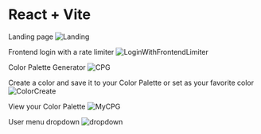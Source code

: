 # React + Vite
Landing page
![Landing](https://github.com/user-attachments/assets/b7b9e3d5-976c-4233-8c5e-5a4e4ff99914)

Frontend login with a rate limiter
![LoginWithFrontendLimiter](https://github.com/user-attachments/assets/acfc8999-026d-49f4-b1b6-849129441c6f)

Color Palette Generator
![CPG](https://github.com/user-attachments/assets/f9b02b68-0a6f-4363-b4c6-82187ee69ebb)

Create a color and save it to your Color Palette or set as your favorite color
![ColorCreate](https://github.com/user-attachments/assets/32f6c92b-9469-4516-b25e-7235acccd787)

View your Color Palette
![MyCPG](https://github.com/user-attachments/assets/0a33c5b8-8cad-4adb-80db-1b9334c19332)

User menu dropdown
![dropdown](https://github.com/user-attachments/assets/39e6eb1b-5f1e-4189-bd1a-b7aa6fbcad3f)
